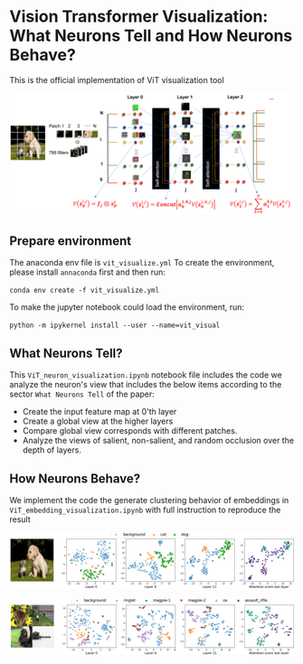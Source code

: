 # Vision Transformer Visualization: What Neurons Tell and How Neurons Behave?
This is the official implementation of ViT visualization tool

![image](./fig/visual_diagram.PNG)

## Prepare environment
The anaconda env file is `vit_visualize.yml`
To create the environment, please install `annaconda` first and then run:

`conda env create -f vit_visualize.yml`

To make the jupyter notebook could load the environment, run:

`python -m ipykernel install --user --name=vit_visual`
## What Neurons Tell?

This `ViT_neuron_visualization.ipynb` notebook file includes the code we analyze the neuron's view that includes the below items according to the sector `What Neurons Tell` of the paper:

* Create the input feature map at 0'th layer 
* Create a global view at the higher layers
* Compare global view corresponds with different patches.
* Analyze the views of salient, non-salient, and random occlusion over the depth of layers.


## How Neurons Behave?
We implement the code the generate clustering behavior of embeddings in `ViT_embedding_visualization.ipynb` with full instruction to reproduce the result

![image](./fig/tsne_dog_cat.png)

![image](./fig/tsne_multi_objects.png)

